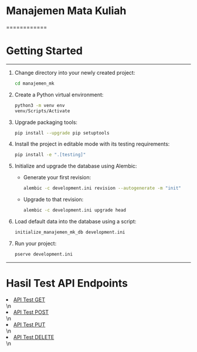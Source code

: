 # Manajemen Mata Kuliah 
============

# Getting Started
---------------

1. Change directory into your newly created project:
    ```bash
    cd manajemen_mk
    ```

2. Create a Python virtual environment:
    ```bash
    python3 -m venv env
    venv/Scripts/Activate
    ```

3. Upgrade packaging tools:
    ```bash
    pip install --upgrade pip setuptools
    ```

4. Install the project in editable mode with its testing requirements:
    ```bash
    pip install -e ".[testing]"
    ```

5. Initialize and upgrade the database using Alembic:
    - Generate your first revision:
        ```bash
        alembic -c development.ini revision --autogenerate -m "init"
        ```
    - Upgrade to that revision:
        ```bash
        alembic -c development.ini upgrade head
        ```

6. Load default data into the database using a script:
    ```bash
    initialize_manajemen_mk_db development.ini
    ```

7. Run your project:
    ```bash
    pserve development.ini
    ```

---------------
# Hasil Test API Endpoints
<li><a href=\"API test/API-Test(GET).png\">API Test GET</a></li>\n
<li><a href=\"API test/API-Test(POST).png\">API Test POST</a></li>\n
<li><a href=\"API test/API-Test(PUT).png\">API Test PUT</a></li>\n
<li><a href=\"API test/API-Test(DELETE).png\">API Test DELETE</a></li>\n
    